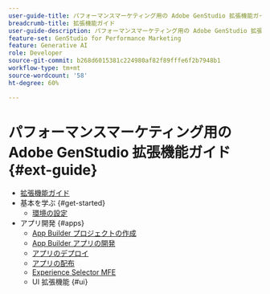 ```yaml
---
user-guide-title: パフォーマンスマーケティング用の Adobe GenStudio 拡張機能ガイド
breadcrumb-title: 拡張機能ガイド
user-guide-description: パフォーマンスマーケティング用の Adobe GenStudio 拡張機能フレームワークの機能を探索します。
feature-set: GenStudio for Performance Marketing
feature: Generative AI
role: Developer
source-git-commit: b268d6015381c224980af82f89fffe6f2b7948b1
workflow-type: tm+mt
source-wordcount: '58'
ht-degree: 60%

---
```



# パフォーマンスマーケティング用の Adobe GenStudio 拡張機能ガイド {#ext-guide}

+ [拡張機能ガイド](home.md)
+ 基本を学ぶ {#get-started}
   + [環境の設定](setup.md)
+ アプリ開発 {#apps}
   + [App Builder プロジェクトの作成](create-project.md)
   + [App Builder アプリの開発](create-app.md)
   + [アプリのデプロイ](deploy-app.md)
   + [アプリの配布](distribute-app.md)
   + [Experience Selector MFE](experience-selector.md)
   + UI 拡張機能 {#ui}

